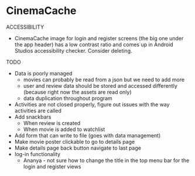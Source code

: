 # CinemaCache

ACCESSIBILITY
- CinemaCache image for login and register screens (the big one under the app header) has a low contrast ratio and comes up in Android Studios accessibility checker. 
Consider deleting. 

TODO
- Data is poorly managed
  - movies can probably be read from a json but we need to add more
  - user and review data should be stored and accessed differently (because right now the assets are read only)
  - data duplication throughout program
- Activities are not closed properly, figure out issues with the way activities are called
- Add snackbars
  - When review is created
  - When movie is added to watchlist
- Add form that can write to file (goes with data management)
- Make movie poster clickable to go to details page
- Make details page back button navigate to last page
- log-in functionality
  - Ananya - not sure how to change the title in the top menu bar for the login and register views
  



  
